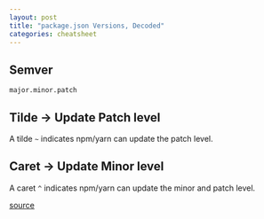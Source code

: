 ```yaml
---
layout: post
title: "package.json Versions, Decoded"
categories: cheatsheet
---
```


## Semver

```
major.minor.patch
```

## Tilde -> Update Patch level

A tilde `~` indicates npm/yarn can update the patch level.

## Caret -> Update Minor level

A caret `^` indicates npm/yarn can update the minor and patch level.

[source](https://michaelsoolee.com/npm-package-tilde-caret/)
